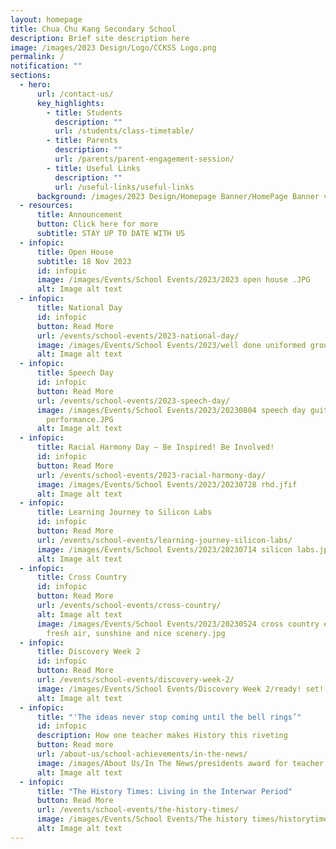 ```yaml
---
layout: homepage
title: Chua Chu Kang Secondary School
description: Brief site description here
image: /images/2023 Design/Logo/CCKSS Logo.png
permalink: /
notification: ""
sections:
  - hero:
      url: /contact-us/
      key_highlights:
        - title: Students
          description: ""
          url: /students/class-timetable/
        - title: Parents
          description: ""
          url: /parents/parent-engagement-session/
        - title: Useful Links
          description: ""
          url: /useful-links/useful-links
      background: /images/2023 Design/Homepage Banner/HomePage Banner v5.gif
  - resources:
      title: Announcement
      button: Click here for more
      subtitle: STAY UP TO DATE WITH US
  - infopic:
      title: Open House
      subtitle: 18 Nov 2023
      id: infopic
      image: /images/Events/School Events/2023/2023 open house .JPG
      alt: Image alt text
  - infopic:
      title: National Day
      id: infopic
      button: Read More
      url: /events/school-events/2023-national-day/
      image: /images/Events/School Events/2023/well done uniformed groups!.JPG
      alt: Image alt text
  - infopic:
      title: Speech Day
      id: infopic
      button: Read More
      url: /events/school-events/2023-speech-day/
      image: /images/Events/School Events/2023/20230804 speech day guitar ensemble
        performance.JPG
      alt: Image alt text
  - infopic:
      title: Racial Harmony Day – Be Inspired! Be Involved!
      id: infopic
      button: Read More
      url: /events/school-events/2023-racial-harmony-day/
      image: /images/Events/School Events/2023/20230728 rhd.jfif
      alt: Image alt text
  - infopic:
      title: Learning Journey to Silicon Labs
      id: infopic
      button: Read More
      url: /events/school-events/learning-journey-silicon-labs/
      image: /images/Events/School Events/2023/20230714 silicon labs.jpg
      alt: Image alt text
  - infopic:
      title: Cross Country
      id: infopic
      button: Read More
      url: /events/school-events/cross-country/
      alt: Image alt text
      image: /images/Events/School Events/2023/20230524 cross country enjoying the
        fresh air, sunshine and nice scenery.jpg
  - infopic:
      title: Discovery Week 2
      id: infopic
      button: Read More
      url: /events/school-events/discovery-week-2/
      image: /images/Events/School Events/Discovery Week 2/ready! set! aim!.jpeg
      alt: Image alt text
  - infopic:
      title: "'The ideas never stop coming until the bell rings’"
      id: infopic
      description: How one teacher makes History this riveting
      button: Read more
      url: /about-us/school-achievements/in-the-news/
      image: /images/About Us/In The News/presidents award for teacher 2023.jpeg
      alt: Image alt text
  - infopic:
      title: "The History Times: Living in the Interwar Period"
      button: Read More
      url: /events/school-events/the-history-times/
      image: /images/Events/School Events/The history times/historytimesphotothumb.jpg
      alt: Image alt text
---
```

